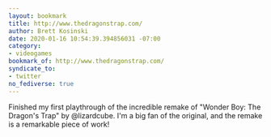 ```yaml
---
layout: bookmark
title: http://www.thedragonstrap.com/
author: Brett Kosinski
date: 2020-01-16 10:54:39.394856031 -07:00
category:
- videogames
bookmark_of: http://www.thedragonstrap.com/
syndicate_to:
- twitter
no_fediverse: true
---
```

Finished my first playthrough of the incredible remake of "Wonder Boy: The Dragon's Trap" by @lizardcube.  I'm a big fan of the original, and the remake is a remarkable piece of work!

